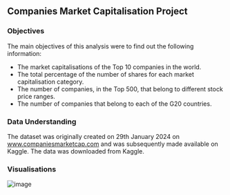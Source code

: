 ## Companies Market Capitalisation Project

### Objectives

The main objectives of this analysis were to find out the following information:

-  The market capitalisations of the Top 10 companies in the world.
-  The total percentage of the number of shares for each market capitalisation category.
-  The number of companies, in the Top 500, that belong to different stock price ranges.
-  The number of companies that belong to each of the G20 countries.

### Data Understanding

The dataset was originally created on 29th January 2024 on www.companiesmarketcap.com and was subsequently made available on Kaggle. The data was downloaded from Kaggle. 

### Visualisations

![image](https://github.com/saemeqamar2024/companies-market-capitalisation/assets/163443584/c681bb50-3020-4979-ab47-2f6914e175ea)




